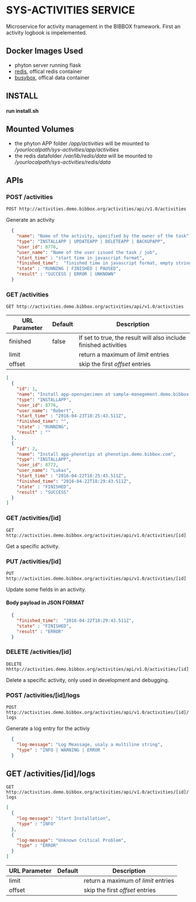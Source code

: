 # SYS-ACTIVITIES SERVICE
Microservice for activity management in the BIBBOX framework. First an activity logbook is impelemented. 

## Docker Images Used
 * phyton server running flask
 * [redis](https://hub.docker.com/_/redis/), offical redis container
 * [busybox](https://hub.docker.com/_/busybox/), offical data container

## INSTALL
#### run install.sh 

## Mounted Volumes
* the phyton APP folder _/app/activities_  will be mounted to _/yourlocalpath/sys-activities/app/activities_
* the redis datafolder _/var/lib/redis/data_  will be mounted to _/yourlocalpath/sys-activities/redis/data_ 

## APIs

### POST /activities
`POST http://activities.demo.bibbox.org/activities/api/v1.0/activities`

Generate an activity

```json
  {
    "name": "Name of the activity, specified by the owner of the task",
    "type": "INSTALLAPP | UPDATEAPP | DELETEAPP | BACKUPAPP",
    "user_id": 8776,
    "user_name": "Name of the user issued the task / job", 
    "start_time" : "start time in javascript format",  
    "finished_time":  "finished time in javascript format, empty string when still running",
    "state" : "RUNNING | FINISHED | PAUSED",
    "result" : "SUCCESS | ERROR | UNKNOWN"
  }
```


### GET /activities
`GET http://activities.demo.bibbox.org/activities/api/v1.0/activities`

URL Parameter | Default | Description
--------- | ------- | -----------
finished | false    | If set to true, the result will also include finished activities
limit    |          | return a maximum of _limit_ entries
offset   |          | skip the first _offset_ entries


```json
[
  {
    "id": 1,
    "name": "Install app-openspecimen at sample-manegement.demo.bibbox.com",
    "type": "INSTALLAPP",
    "user_id": 8776,
    "user_name": "Robert", 
    "start_time" : "2016-04-23T18:25:43.511Z",  
    "finished_time": "",
    "state" : "RUNNING",
    "result" : ""
  },
  {
    "id": 2,
    "name": "Install app-phenotips at phenotips.demo.bibbox.com",
    "type": "INSTALLAPP",
    "user_id": 8772,
    "user_name": "Lukas", 
    "start_time" : "2016-04-22T18:25:43.511Z",  
    "finished_time": "2016-04-22T18:29:43.511Z",  
    "state" : "FINISHED",
    "result" : "SUCCESS"
  }
]
```

### GET /activities/[id]
`GET http://activities.demo.bibbox.org/activities/api/v1.0/activities/[id]`

Get a specific activity. 

### PUT /activities/[id]
`PUT http://activities.demo.bibbox.org/activities/api/v1.0/activities/[id]`

Update some fields in an activity. 

####  Body payload in JSON FORMAT
```json
  {
    "finished_time":  "2016-04-22T18:29:43.511Z",
    "state" : "FINISHED",
    "result" : "ERROR"
  }
```
### DELETE /activities/[id]
`DELETE hhttp://activities.demo.bibbox.org/activities/api/v1.0/activities/[id]`

Delete a specific activity, only used in development and debugging. 


### POST /activities/[id]/logs
`POST http://activities.demo.bibbox.org/activities/api/v1.0/activities/[id]/logs`

Generate a log entry for the activiy

```json
  {
    "log-message": "Log Meassage, usaly a multiline string",
    "type" : "INFO | WARNING | ERROR "
  }
```

## GET /activities/[id]/logs
`GET http://activities.demo.bibbox.org/activities/api/v1.0/activities/[id]/logs`

```json
[
  {
    "log-message": "Start Installation",
    "type" : "INFO"
  },
  {
    "log-message": "Unknown Critical Problem",
    "type" : "ERROR"
  }
]
```

URL Parameter | Default | Description
--------- | ------- | -----------
limit    |   | return a maximum of _limit_ entries
offset   |   | skip the first _offset_ entries
